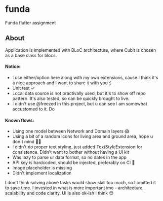 # funda

Funda flutter assignment

## About

Application is implemented with BLoC architecture, where Cubit is chosen as a base class for blocs.


#### Notice:
- I use either/option here along with my own extensions, cause I think it's a nice approach and I want to share it with you :)
- Unit test ✓
- Local data source is not practivally used, but it's to show off repo pattern. It's also tested, so can be quickly brought to live.
- I didn't use @freezed in this project, but u can see I am somewhat accustomed to it. Do

#### Known flows:
- Using one model between Network and Domain layers 😱
- Using a bit of a random icons for living area and ground area, hope u don't mind 🤷‍♀️
- I didn't do proper text styling, just added TextStyleExtension for consistence. Didn't want to bother without having a UI kit
- Was lazy to parse ur data format, so no dates in the app
- API key is hardcoded, should be injected, preferably on CI 🔑
- Image placeholder is missing
- Didn't implement localization

I don't think solving above tasks would show skill too much, so I omitted it to save time.
I invested in what is more important imo - architecture, scalability and code clarity.
UI is also ok-ish I think 😊